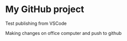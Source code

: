 # My GitHub project

Test publishing from VSCode

Making changes on office computer and push to github